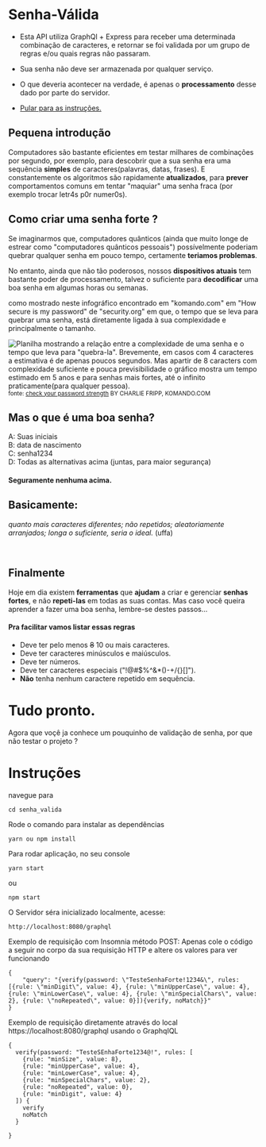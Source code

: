 # Senha-Válida
- Esta API utiliza GraphQl + Express para receber uma determinada combinação de caracteres, e retornar se foi validada por um grupo de regras e/ou quais   regras não passaram.
- Sua senha não deve ser armazenada por qualquer serviço.
- O que deveria acontecer na verdade, é apenas o <strong>processamento</strong> desse dado por parte do servidor.

- [Pular para as instruções.](#instruções)
 

## Pequena introdução

Computadores são bastante eficientes em testar milhares de combinações por segundo, por exemplo, para descobrir que a sua senha era uma sequência <strong>simples</strong> de caracteres(palavras, datas, frases). E constantemente os algoritmos são rapidamente <strong>atualizados</strong>, para <strong>prever</strong> comportamentos comuns em tentar "maquiar" uma senha fraca (por exemplo trocar letr4s p0r numer0s).

## Como criar uma senha forte ?

Se imaginarmos que, computadores quânticos (ainda que muito longe de estrear como "computadores quânticos pessoais") possívelmente poderiam quebrar qualquer senha em pouco tempo, certamente <strong>teriamos problemas</strong>.

No entanto, ainda que não tão poderosos, nossos <strong>dispositivos atuais</strong> tem bastante poder de processamento, talvez o suficiente para <strong>decodificar</strong> uma boa senha em algumas horas ou semanas. 

como mostrado neste infográfico encontrado em "komando.com" em "How secure is my password" de "security.org" em que, o tempo que se leva para quebrar uma senha, está diretamente ligada à sua complexidade e principalmente o tamanho. <br>

![Planilha mostrando a relação entre a complexidade de uma senha e o tempo que leva para "quebra-la". Brevemente, em casos com 4 caracteres a estimativa é de apenas poucos segundos. Mas apartir de 8 caracters com complexidade suficiente e pouca previsibilidade o gráfico mostra um tempo estimado em 5 anos e para senhas mais fortes, até o infinito praticamente(para qualquer pessoa).](https://b1681952.smushcdn.com/1681952/wp-content/uploads/2021/03/Passwords-chart-900x473.jpg?lossy=0&strip=1&webp=1 "")<br>
<small>fonte: <a href="www.komando.com/security-privacy/check-your-password-strength/783192/">check your password strength</a> BY CHARLIE FRIPP, KOMANDO.COM</small>

## Mas o que é uma boa senha? 

A: Suas iniciais <br>
B: data de nascimento <br>
C: senha1234 <br>
D: Todas as alternativas acima (juntas, para maior segurança) <br>
<h4>Seguramente nenhuma acima.</h4>

## Basicamente: 
<em>quanto mais caracteres diferentes; não repetidos; aleatoriamente arranjados; longa o suficiente, seria o ideal.</em> (uffa)

<br>

## Finalmente
Hoje em dia existem <strong>ferramentas</strong> que <strong>ajudam</strong> a criar e gerenciar <strong>senhas fortes</strong>, e não <strong>repeti-las</strong> em todas as suas contas.
Mas caso você queira aprender a fazer uma boa senha, lembre-se destes passos...

<h4> Pra facilitar vamos listar essas regras </h4>

- Deve ter pelo menos ~~8~~ 10 ou mais caracteres.
- Deve ter caracteres minúsculos e maiúsculos.
- Deve ter números. 
- Deve ter caracteres especiais ("!@#$%^&*()-+\/{}[]").
- <strong>Não</strong> tenha nenhum caractere repetido em sequência.



# Tudo pronto.

Agora que voçê ja conhece um pouquinho de validação de senha, por que não testar o projeto ?


# Instruções

navegue para 
```
cd senha_valida
```
Rode o comando para instalar as dependências
```
yarn ou npm install
```

Para rodar aplicação, no seu console 
```
yarn start
```
ou

```
npm start
```

O Servidor séra inicializado localmente, acesse:
```
http://localhost:8080/graphql
```

Exemplo de requisição com Insomnia método POST:
Apenas cole o código a seguir no corpo da sua requisição HTTP e altere os valores para ver funcionando
```
{
	"query": "{verify(password: \"TesteSenhaForte!1234&\", rules: [{rule: \"minDigit\", value: 4}, {rule: \"minUpperCase\", value: 4}, {rule: \"minLowerCase\", value: 4}, {rule: \"minSpecialChars\", value: 2}, {rule: \"noRepeated\", value: 0}]){verify, noMatch}}"
}
```
Exemplo de requisição diretamente através do local https://localhost:8080/graphql usando o GraphqIQL
```
{
  verify(password: "TesteSEnhaForte1234@!", rules: [
    {rule: "minSize", value: 8},
    {rule: "minUpperCase", value: 4},
    {rule: "minLowerCase", value: 4},
    {rule: "minSpecialChars", value: 2},
    {rule: "noRepeated", value: 0},
    {rule: "minDigit", value: 4}
  ]) {
    verify
    noMatch
  }
	
}

```
